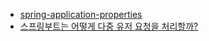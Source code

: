 - [spring-application-properties](https://docs.spring.io/spring-boot/docs/current/reference/html/application-properties.html)
- [스프링부트는 어떻게 다중 유저 요청을 처리할까?](https://velog.io/@sihyung92/how-does-springboot-handle-multiple-requests)